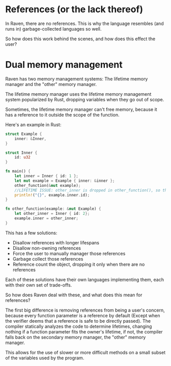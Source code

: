 # References (or the lack thereof)

In Raven, there are no references. This is why the language resembles (and runs in) garbage-collected languages so well.

So how does this work behind the scenes, and how does this effect the user?

# Dual memory management

Raven has two memory management systems: The lifetime memory manager and the "other" memory manager.

The lifetime memory manager uses the lifetime memory management system popularized by Rust, dropping variables when they
go out of scope.

Sometimes, the lifetime memory manager can't free memory, because it has a reference to it outside the scope of the function.

Here's an example in Rust:
```rust
struct Example {
    inner: &Inner,
}

struct Inner {
    id: u32
}

fn main() {
    let inner = Inner { id: 1 };
    let mut example = Example { inner: &inner };
    other_function(&mut example);
    //LIFETIME ISSUE: other_inner is dropped in other_function(), so this fails.
    println!("{}", example.inner.id);
}

fn other_function(example: &mut Example) {
    let other_inner = Inner { id: 2};
    example.inner = other_inner;
}
```

This has a few solutions:
- Disallow references with longer lifespans
- Disallow non-owning references
- Force the user to manually manager those references
- Garbage collect those references
- Reference count the object, dropping it only when there are no references

Each of these solutions have their own languages implementing them, each with their own set of trade-offs.

So how does Raven deal with these, and what does this mean for references?

The first big difference is removing references from being a user's concern, because every function parameter is a reference by default
(Except when the verifier deems that a reference is safe to be directly passed).
The compiler statically analyzes the code to determine lifetimes, changing nothing if a function parameter fits the owner's lifetime,
if not, the compiler falls back on the secondary memory manager, the "other" memory manager.

This allows for the use of slower or more difficult methods on a small subset of the variables used by the program.
